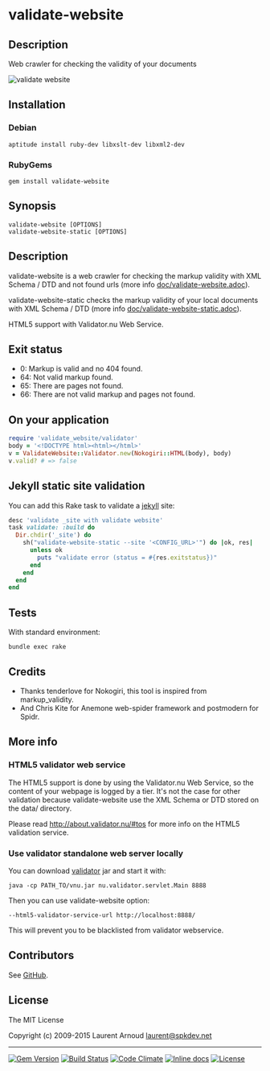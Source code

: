 # validate-website

## Description

Web crawler for checking the validity of your documents

![validate website](https://raw.github.com/spk/validate-website/master/validate-website.png)

## Installation

### Debian

~~~ console
aptitude install ruby-dev libxslt-dev libxml2-dev
~~~

### RubyGems

~~~ console
gem install validate-website
~~~

## Synopsis

~~~ console
validate-website [OPTIONS]
validate-website-static [OPTIONS]
~~~

## Description

validate-website is a web crawler for checking the markup validity with XML
Schema / DTD and not found urls (more info [doc/validate-website.adoc](https://github.com/spk/validate-website/blob/master/doc/validate-website.adoc)).

validate-website-static checks the markup validity of your local documents with
XML Schema / DTD (more info [doc/validate-website-static.adoc](https://github.com/spk/validate-website/blob/master/doc/validate-website-static.adoc)).

HTML5 support with Validator.nu Web Service.

## Exit status

* 0: Markup is valid and no 404 found.
* 64: Not valid markup found.
* 65: There are pages not found.
* 66: There are not valid markup and pages not found.

## On your application

~~~ ruby
require 'validate_website/validator'
body = '<!DOCTYPE html><html></html>'
v = ValidateWebsite::Validator.new(Nokogiri::HTML(body), body)
v.valid? # => false
~~~

## Jekyll static site validation

You can add this Rake task to validate a
[jekyll](https://github.com/jekyll/jekyll) site:

~~~ ruby
desc 'validate _site with validate website'
task validate: :build do
  Dir.chdir('_site') do
    sh("validate-website-static --site '<CONFIG_URL>'") do |ok, res|
      unless ok
        puts "validate error (status = #{res.exitstatus})"
      end
    end
  end
end
~~~

## Tests

With standard environment:

~~~ console
bundle exec rake
~~~

## Credits

* Thanks tenderlove for Nokogiri, this tool is inspired from markup_validity.
* And Chris Kite for Anemone web-spider framework and postmodern for Spidr.

## More info

### HTML5 validator web service

The HTML5 support is done by using the Validator.nu Web Service, so the content
of your webpage is logged by a tier. It's not the case for other validation
because validate-website use the XML Schema or DTD stored on the data/ directory.

Please read <http://about.validator.nu/#tos> for more info on the HTML5
validation service.

### Use validator standalone web server locally

You can download [validator](https://github.com/validator/validator) jar and
start it with:

~~~
java -cp PATH_TO/vnu.jar nu.validator.servlet.Main 8888
~~~

Then you can use validate-website option:

~~~
--html5-validator-service-url http://localhost:8888/
~~~

This will prevent you to be blacklisted from validator webservice.

## Contributors

See [GitHub](https://github.com/spk/validate-website/graphs/contributors).

## License

The MIT License

Copyright (c) 2009-2015 Laurent Arnoud <laurent@spkdev.net>

---
[![Gem Version](https://badge.fury.io/rb/validate-website.svg)](https://rubygems.org/gems/validate-website)
[![Build Status](https://secure.travis-ci.org/spk/validate-website.svg?branch=master)](https://travis-ci.org/spk/validate-website)
[![Code Climate](http://img.shields.io/codeclimate/github/spk/validate-website.svg)](https://codeclimate.com/github/spk/validate-website)
[![Inline docs](http://inch-ci.org/github/spk/validate-website.svg?branch=master)](http://inch-ci.org/github/spk/validate-website)
[![License](https://img.shields.io/github/license/spk/validate-website.svg)](http://opensource.org/licenses/MIT)
